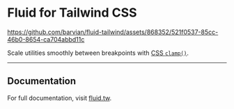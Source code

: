 # Fluid for Tailwind CSS

https://github.com/barvian/fluid-tailwind/assets/868352/521f0537-85cc-46b0-8654-ca704abbd11c

Scale utilities smoothly between breakpoints with [CSS `clamp()`](https://developer.mozilla.org/en-US/docs/Web/CSS/clamp).

---

## Documentation

For full documentation, visit [fluid.tw](https://fluid.tw).
